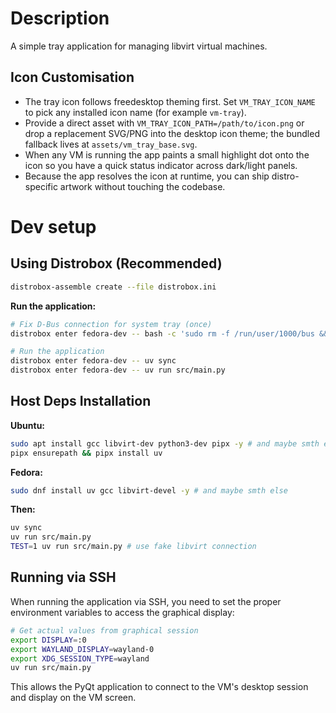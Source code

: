 # Description

A simple tray application for managing libvirt virtual machines.

## Icon Customisation

- The tray icon follows freedesktop theming first. Set `VM_TRAY_ICON_NAME` to pick any installed icon name (for example `vm-tray`).
- Provide a direct asset with `VM_TRAY_ICON_PATH=/path/to/icon.png` or drop a replacement SVG/PNG into the desktop icon theme; the bundled fallback lives at `assets/vm_tray_base.svg`.
- When any VM is running the app paints a small highlight dot onto the icon so you have a quick status indicator across dark/light panels.
- Because the app resolves the icon at runtime, you can ship distro-specific artwork without touching the codebase.

# Dev setup

## Using Distrobox (Recommended)

```bash
distrobox-assemble create --file distrobox.ini
```

**Run the application:**
```bash
# Fix D-Bus connection for system tray (once)
distrobox enter fedora-dev -- bash -c 'sudo rm -f /run/user/1000/bus && sudo ln -s /run/host/run/user/1000/bus /run/user/1000/bus'

# Run the application
distrobox enter fedora-dev -- uv sync
distrobox enter fedora-dev -- uv run src/main.py
```

## Host Deps Installation

**Ubuntu:**
```bash
sudo apt install gcc libvirt-dev python3-dev pipx -y # and maybe smth else
pipx ensurepath && pipx install uv
```

**Fedora:**
```bash
sudo dnf install uv gcc libvirt-devel -y # and maybe smth else
```

**Then:**
```bash
uv sync
uv run src/main.py
TEST=1 uv run src/main.py # use fake libvirt connection
```


## Running via SSH

When running the application via SSH, you need to set the proper environment variables to access the graphical display:

```bash
# Get actual values from graphical session
export DISPLAY=:0
export WAYLAND_DISPLAY=wayland-0
export XDG_SESSION_TYPE=wayland
uv run src/main.py
```

This allows the PyQt application to connect to the VM's desktop session and display on the VM screen.
